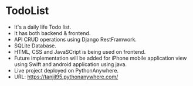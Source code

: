 # TodoList
- It's a daily life Todo list.
- It has both backend & frontend.
- API CRUD operations using Django RestFramwork.
- SQLite Database.
- HTML, CSS and JavaSCript is being used on frontend.
- Future implementation will be added for iPhone mobile application view using Swift and android application using java.
- Live project deployed on PythonAnywhere.
- URL: https://tanjil95.pythonanywhere.com/